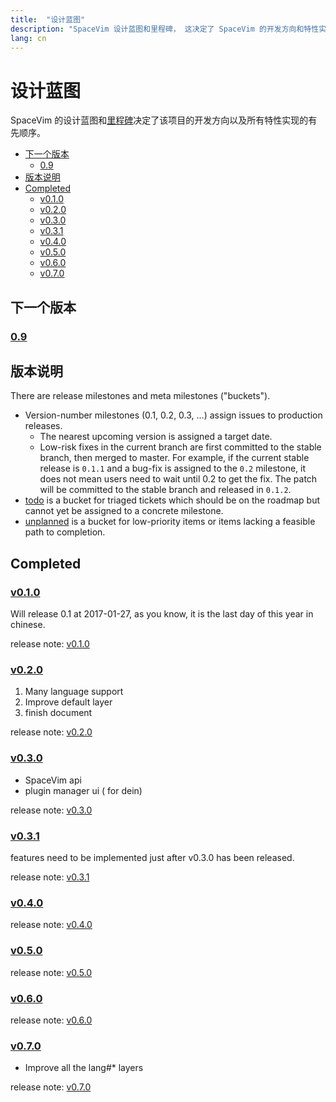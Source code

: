```yaml
---
title:  "设计蓝图"
description: "SpaceVim 设计蓝图和里程碑， 这决定了 SpaceVim 的开发方向和特性实现的有先顺序。"
lang: cn
---
```


# 设计蓝图

SpaceVim 的设计蓝图和[里程碑](https://github.com/SpaceVim/SpaceVim/milestones)决定了该项目的开发方向以及所有特性实现的有先顺序。


<!-- vim-markdown-toc GFM -->

- [下一个版本](#下一个版本)
  - [0.9](#09)
- [版本说明](#版本说明)
- [Completed](#completed)
  - [v0.1.0](#v010)
  - [v0.2.0](#v020)
  - [v0.3.0](#v030)
  - [v0.3.1](#v031)
  - [v0.4.0](#v040)
  - [v0.5.0](#v050)
  - [v0.6.0](#v060)
  - [v0.7.0](#v070)

<!-- vim-markdown-toc -->

## 下一个版本

### [0.9](https://github.com/SpaceVim/SpaceVim/milestone/12)

## 版本说明

There are release milestones and meta milestones ("buckets"). 

- Version-number milestones (0.1, 0.2, 0.3, …) assign issues to production releases.
    - The nearest upcoming version is assigned a target date.
    - Low-risk fixes in the current branch are first committed to the stable branch, then merged to master. For example, if the current stable release is `0.1.1` and a bug-fix is assigned to the `0.2` milestone, it does not mean users need to wait until 0.2 to get the fix. The patch will be committed to the stable branch and released in `0.1.2`. 
- [todo](https://github.com/SpaceVim/SpaceVim/milestone/4) is a bucket for triaged tickets which should be on the roadmap but cannot yet be assigned to a concrete milestone.
- [unplanned](https://github.com/SpaceVim/SpaceVim/milestone/5) is a bucket for low-priority items or items lacking a feasible path to completion.

<!-- call SpaceVim#dev#roadmap#updateCompletedItems() -->

<!-- SpaceVim roadmap completed items start -->

## Completed

### [v0.1.0](https://github.com/SpaceVim/SpaceVim/milestone/1)

Will release 0.1 at 2017-01-27, as you know, it is the last day of this year in chinese.

release note: [v0.1.0](http://spacevim.org/SpaceVim-release-v0.1.0/)

### [v0.2.0](https://github.com/SpaceVim/SpaceVim/milestone/2)

1. Many language support
2. Improve default layer
3. finish document

release note: [v0.2.0](http://spacevim.org/SpaceVim-release-v0.2.0/)

### [v0.3.0](https://github.com/SpaceVim/SpaceVim/milestone/3)

- SpaceVim api
- plugin manager ui ( for dein)

release note: [v0.3.0](http://spacevim.org/SpaceVim-release-v0.3.0/)

### [v0.3.1](https://github.com/SpaceVim/SpaceVim/milestone/6)

features need to be implemented just after v0.3.0 has been released.

release note: [v0.3.1](http://spacevim.org/SpaceVim-release-v0.3.1/)

### [v0.4.0](https://github.com/SpaceVim/SpaceVim/milestone/7)

release note: [v0.4.0](http://spacevim.org/SpaceVim-release-v0.4.0/)

### [v0.5.0](https://github.com/SpaceVim/SpaceVim/milestone/8)

release note: [v0.5.0](http://spacevim.org/SpaceVim-release-v0.5.0/)

### [v0.6.0](https://github.com/SpaceVim/SpaceVim/milestone/9)

release note: [v0.6.0](http://spacevim.org/SpaceVim-release-v0.6.0/)

### [v0.7.0](https://github.com/SpaceVim/SpaceVim/milestone/10)

- Improve all the lang#\* layers

release note: [v0.7.0](http://spacevim.org/SpaceVim-release-v0.7.0/)

<!-- SpaceVim roadmap completed items end -->
